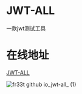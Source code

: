 # JWT-ALL
一款jwt测试工具

# 在线地址
[JWT-ALL](https://fr33t.github.io/jwt-all/)

![fr33t github io_jwt-all_ (1)](https://github.com/user-attachments/assets/00e76f2b-0f4e-4c96-bb45-47f234459d32)
